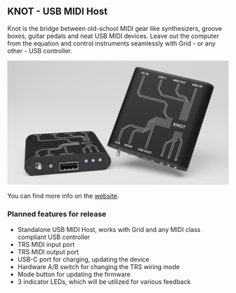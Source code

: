 ## KNOT - USB MIDI Host

Knot is the bridge between old-school MIDI gear like synthesizers, groove boxes, guitar pedals and neat USB MIDI devices. Leave out the computer from the equation and control instruments seamlessly with Grid - or any other - USB controller.

![knot, the standalone usb midi host](./knot.png)

You can find more info on the [website](https://intech.studio/shop/knot).

### Planned features for release

- Standalone USB MIDI Host, works with Grid and any MIDI class compliant USB controller
- TRS MIDI input port
- TRS MIDI output port
- USB-C port for charging, updating the device
- Hardware A/B switch for changing the TRS wiring mode
- Mode button for updating the firmware
- 3 indicator LEDs, which will be utilized for various feedback